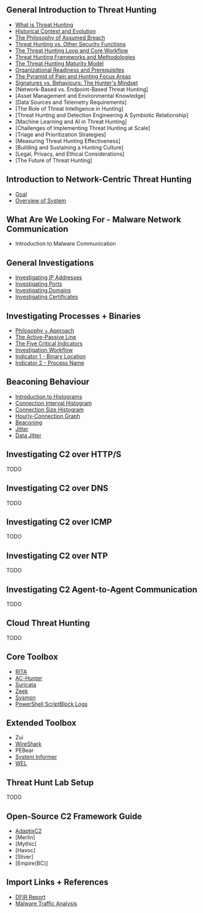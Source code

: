 ## General Introduction to Threat Hunting
- [What is Threat Hunting](./thunt/what_is.md)
- [Historical Context and Evolution](./thunt/history.md)
- [The Philosophy of Assumed Breach](./thunt/breach.md)
- [Threat Hunting vs. Other Security Functions](./thunt/other.md)
- [The Threat Hunting Loop and Core Workflow](./thunt/loop.md)
- [Threat Hunting Frameworks and Methodologies](./thunt/frameworks.md)
- [The Threat Hunting Maturity Model](./thunt/maturity.md)
- [Organizational Readiness and Prerequisites](./thunt/readiness.md)
- [The Pyramid of Pain and Hunting Focus Areas](./thunt/pyramid.md)
- [Signatures vs. Behaviours: The Hunter's Mindset](./thunt/mindset.md)
- [Network-Based vs. Endpoint-Based Threat Hunting]
- [Asset Management and Environmental Knowledge]
- [Data Sources and Telemetry Requirements]
- [The Role of Threat Intelligence in Hunting]
- [Threat Hunting and Detection Engineering A Symbiotic Relationship]
- [Machine Learning and AI in Threat Hunting]
- [Challenges of Implementing Threat Hunting at Scale]
- [Triage and Prioritization Strategies]
- [Measuring Threat Hunting Effectiveness]
- [Building and Sustaining a Hunting Culture]
- [Legal, Privacy, and Ethical Considerations]
- [The Future of Threat Hunting]






## Introduction to Network-Centric Threat Hunting
- [Goal](./introduction/00_goal.md)
- [Overview of System](./introduction/01_system.md)


## What Are We Looking For - Malware Network Communication
- Introduction to Malware Communication



## General Investigations
- [Investigating IP Addresses](./general/00_ips.md)
- [Investigating Ports](./general/01_ports.md)
- [Investigating Domains](./general/02_domains.md)
- [Investigating Certificates](./general/03_certs.md)

## Investigating Processes + Binaries
- [Philosophy + Approach](./binaries/philosophy.md)
- [The Active-Passive Line](./binaries/active_passive.md)
- [The Five Critical Indicators](./binaries/framework.md)
- [Investigation Workflow](./binaries/workflow.md)
- [Indicator 1 - Binary Location](./binaries/location.md)
- [Indicator 2 - Process Name](./binaries/name.md)


## Beaconing Behaviour
- [Introduction to Histograms](./beacon/00_histograms.md)
- [Connection Interval Histogram](./beacon/01_histograms_interval.md)
- [Connection Size Histogram](./beacon/02_histograms_size.md)
- [Hourly-Connection Graph](./beacon/03_hourly.md)
- [Beaconing](./beacon/04_beacon.md)
- [Jitter](./beacon/05_jitter.md)
- [Data Jitter](./beacon/06_data_jitter.md)



## Investigating C2 over HTTP/S
TODO

## Investigating C2 over DNS
TODO

## Investigating C2 over ICMP
TODO

## Investigating C2 over NTP
TODO

## Investigating C2 Agent-to-Agent Communication
TODO

## Cloud Threat Hunting
TODO

## Core Toolbox
- [RITA](./core/rita/moc.md)
- [AC-Hunter](./core/ach/moc.md)
- [Suricata](./core/suricata/moc.md)
- [Zeek](./core/zeek/moc.md)
- [Sysmon](./core/sysmon/moc.md)
- [PowerShell ScriptBlock Logs](./core/ps_sb_logs/moc.md)


## Extended Toolbox
- Zui
- [WireShark](./core/wireshark/moc.md)
- PEBear
- [System Informer](./core/sysinformer/moc.md)
- [WEL](./core/wel_logs/moc.md)


## Threat Hunt Lab Setup
TODO


## Open-Source C2 Framework Guide
- [AdaptixC2](./c2s/adaptix/moc.md)
- [Merlin]
- [Mythic]
- [Havoc]
- [Sliver]
- [Empire(BC)]



## Import Links + References
- [DFIR Report](https://thedfirreport.com)
- [Malware Traffic Analysis](https://www.malware-traffic-analysis.net)
